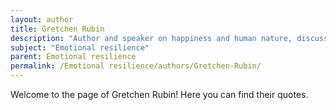 ```yaml
---
layout: author
title: Gretchen Rubin
description: "Author and speaker on happiness and human nature, discussing how understanding ourselves emotionally can enhance resilience."
subject: "Emotional resilience"
parent: Emotional resilience
permalink: /Emotional resilience/authors/Gretchen-Rubin/
---
```


Welcome to the page of Gretchen Rubin! Here you can find their quotes.
